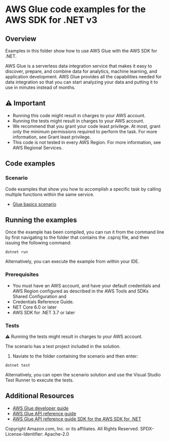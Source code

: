 # AWS Glue code examples for the AWS SDK for .NET v3

## Overview

Examples in this folder show how to use AWS Glue with the AWS SDK for .NET.

AWS Glue is a serverless data integration service that makes it easy to 
discover, prepare, and combine data for analytics, machine learning, and
application development. AWS Glue provides all the capabilities needed for data
integration so that you can start analyzing your data and putting it to use in
minutes instead of months.

## ⚠️ Important

- Running this code might result in charges to your AWS account.
- Running the tests might result in charges to your AWS account.
- We recommend that you grant your code least privilege. At most, grant only
  the minimum permissions required to perform the task. For more information,
  see Grant least privilege.
- This code is not tested in every AWS Region. For more information, see AWS
  Regional Services.

## Code examples

### Scenario

Code examples that show you how to accomplish a specific task by calling
multiple functions within the same service.

- [Glue basics scenario](scenarios/Glue_Basics_Scenario/)

## Running the examples

Once the example has been compiled, you can run it from the command line by
first navigating to the folder that contains the .csproj file, and then issuing
the following command:

```
dotnet run
```

Alternatively, you can execute the example from within your IDE.

### Prerequisites

- You must have an AWS account, and have your default credentials and AWS Region
  configured as described in the AWS Tools and SDKs Shared Configuration and
- Credentials Reference Guide.
- NET Core 6.0 or later
- AWS SDK for .NET 3.7 or later

### Tests

⚠️ Running the tests might result in charges to your AWS account.

The scenario has a test project included in the solution.

1. Naviate to the folder containing the scenario and then enter:

```
dotnet test
```

Alternatively, you can open the scenario solution and use the Visual Studio
Test Runner to execute the tests.

## Additional Resources

- [AWS Glue developer guide](https://docs.aws.amazon.com/glue/latest/dg/glue-dg.pdf)
- [AWS Glue API reference guide](https://docs.aws.amazon.com/glue/latest/dg/aws-glue-api.html)
- [AWS Glue API reference guide SDK for the AWS SDK for .NET](https://docs.aws.amazon.com/sdkfornet/v3/apidocs/items/Glue/NGlue.html)

Copyright Amazon.com, Inc. or its affiliates. All Rights Reserved. SPDX-License-Identifier: Apache-2.0
